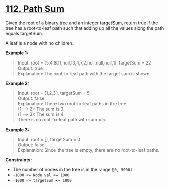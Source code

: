 # [112. Path Sum](https://leetcode.com/problems/path-sum/description/)

Given the root of a binary tree and an integer targetSum, return true if the tree has a root-to-leaf path such that adding up all the values along the path equals targetSum.

A leaf is a node with no children.

**Example 1:**

> Input: root = [5,4,8,11,null,13,4,7,2,null,null,null,1], targetSum = 22 <br>
> Output: true <br>
> Explanation: The root-to-leaf path with the target sum is shown. <br>

**Example 2:**

> Input: root = [1,2,3], targetSum = 5 <br>
> Output: false <br>
> Explanation: There two root-to-leaf paths in the tree: <br>
> (1 --> 2): The sum is 3. <br>
> (1 --> 3): The sum is 4. <br>
> There is no root-to-leaf path with sum = 5. <br>

**Example 3:**

> Input: root = [], targetSum = 0 <br>
> Output: false <br>
> Explanation: Since the tree is empty, there are no root-to-leaf paths. <br>

**Constraints:**

- The number of nodes in the tree is in the range `[0, 5000]`.
- `-1000 <= Node.val <= 1000`
- `-1000 <= targetSum <= 1000`
